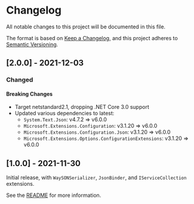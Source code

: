 # Changelog

All notable changes to this project will be documented in this file.

The format is based on [Keep a Changelog](https://keepachangelog.com/en/1.0.0/),
and this project adheres to [Semantic Versioning](https://semver.org/spec/v2.0.0.html).

## [2.0.0] - 2021-12-03

### Changed

#### Breaking Changes

* Target netstandard2.1, dropping .NET Core 3.0 support
* Updated various dependencies to latest:
  * `System.Text.Json`: v4.7.2 => v6.0.0
  * `Microsoft.Extensions.Configuration`: v3.1.20 => v6.0.0
  * `Microsoft.Extensions.Configuration.Json`: v3.1.20 => v6.0.0
  * `Microsoft.Extensions.Options.ConfigurationExtensions`: v3.1.20 => v6.0.0


## [1.0.0] - 2021-11-30

Initial release, with `WaySONSerializer`, `JsonBinder`, and `IServiceCollection` extensions.

See the [README](README) for more information.
